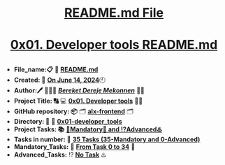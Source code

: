 <H1 align="center", height="1500"> <ins> README.md File </ins> </H1>
<H1 align="center"> <ins> 0x01. Developer tools README.md</ins> </H1>

##

* **File_name:📋** 📖 [**README.md**](https://github.com/BekaHabesha/alx-frontend/tree/master/0x01-developer_tools/README.md)
* **Created: 📅** <ins>**On June 14, 2024**</ins>🕙
* **Author:🖊️** 👨🏻‍💻 [***Bereket Dereje Mekonnen***](https://intranet.alxswe.com/users/BereketDerejeMekonnen) 🧑‍💻
* **Project Title: 🔠**  💻 [**0x01. Developer tools**](https://intranet.alxswe.com/projects/1192) 📝🔡
* **GitHub repository: 📦** 🗂 [**alx-frontend**](https://github.com/BekaHabesha/alx-frontend) 🗂
* **Directory: 💼** 📂 [**0x01-developer_tools**](https://github.com/BekaHabesha/alx-frontend/tree/master/0x01-developer_tools)
* **Project Tasks: 📚** <ins>**💯Mandatory💯 and ⁉️Advanced♨️**</ins>
* **Tasks in number: 🔢** <ins>**35 Tasks (35-Mandatory and 0-Advanced)**</ins>
* **Mandatory_Tasks:** 💯 <ins>**From Task 0 to 34**</ins> 💯
* **Advanced_Tasks:** ⁉️ <ins>**No Task**</ins> ♨️

###
